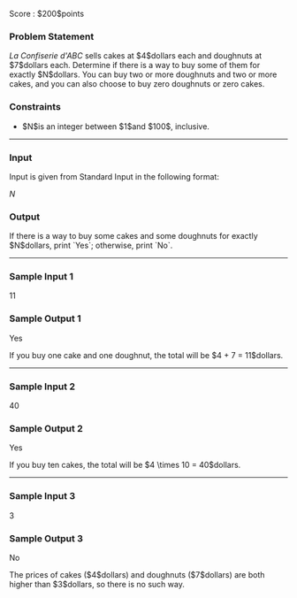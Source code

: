 
<div>

<span>

<span>

<p>
Score : $200$points
</p>

<div>

<section>

### **Problem Statement**

<p>

<em>
La Confiserie d'ABC
</em>
sells cakes at $4$dollars each and doughnuts at $7$dollars each.
Determine if there is a way to buy some of them for exactly $N$dollars. You can buy two or more doughnuts and two or more cakes, and you can also choose to buy zero doughnuts or zero cakes.
</p>

</section>

</div>

<div>

<section>

### **Constraints**

<ul>

<li>
$N$is an integer between $1$and $100$, inclusive.
</li>

</ul>

</section>

</div>

---

<div>

<div>

<section>

### **Input**

<p>
Input is given from Standard Input in the following format:
</p>

<div>

$N$
</div>

</section>

</div>

<div>

<section>

### **Output**

<p>
If there is a way to buy some cakes and some doughnuts for exactly $N$dollars, print `Yes`; otherwise, print `No`.
</p>

</section>

</div>

</div>

---

<div>

<section>

### **Sample Input 1**

<div>

11

</div>

</section>

</div>

<div>

<section>

### **Sample Output 1**

<div>

Yes

</div>

<p>
If you buy one cake and one doughnut, the total will be $4 + 7 = 11$dollars.
</p>

</section>

</div>

---

<div>

<section>

### **Sample Input 2**

<div>

40

</div>

</section>

</div>

<div>

<section>

### **Sample Output 2**

<div>

Yes

</div>

<p>
If you buy ten cakes, the total will be $4 \times 10 = 40$dollars.
</p>

</section>

</div>

---

<div>

<section>

### **Sample Input 3**

<div>

3

</div>

</section>

</div>

<div>

<section>

### **Sample Output 3**

<div>

No

</div>

<p>
The prices of cakes ($4$dollars) and doughnuts ($7$dollars) are both higher than $3$dollars, so there is no such way.
</p>

</section>

</div>

</span>

</span>

</div>
